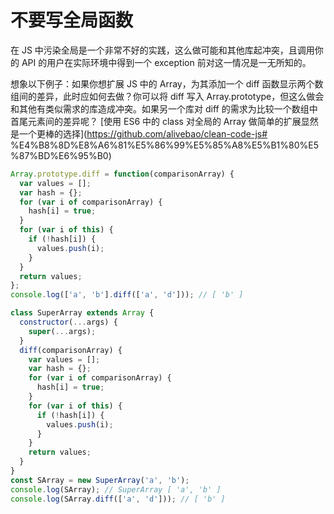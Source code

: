 # 不要写全局函数

在 JS 中污染全局是一个非常不好的实践，这么做可能和其他库起冲突，且调用你的 API 的用户在实际环境中得到一个 exception 前对这一情况是一无所知的。

想象以下例子：如果你想扩展 JS 中的 Array，为其添加一个 diff 函数显示两个数组间的差异，此时应如何去做？你可以将 diff 写入 Array.prototype，但这么做会和其他有类似需求的库造成冲突。如果另一个库对 diff 的需求为比较一个数组中首尾元素间的差异呢？
[使用 ES6 中的 class 对全局的 Array 做简单的扩展显然是一个更棒的选择](https://github.com/alivebao/clean-code-js# %E4%B8%8D%E8%A6%81%E5%86%99%E5%85%A8%E5%B1%80%E5%87%BD%E6%95%B0)

```javascript
Array.prototype.diff = function(comparisonArray) {
  var values = [];
  var hash = {};
  for (var i of comparisonArray) {
    hash[i] = true;
  }
  for (var i of this) {
    if (!hash[i]) {
      values.push(i);
    }
  }
  return values;
};
console.log(['a', 'b'].diff(['a', 'd'])); // [ 'b' ]
```

```javascript
class SuperArray extends Array {
  constructor(...args) {
    super(...args);
  }
  diff(comparisonArray) {
    var values = [];
    var hash = {};
    for (var i of comparisonArray) {
      hash[i] = true;
    }
    for (var i of this) {
      if (!hash[i]) {
        values.push(i);
      }
    }
    return values;
  }
}
const SArray = new SuperArray('a', 'b');
console.log(SArray); // SuperArray [ 'a', 'b' ]
console.log(SArray.diff(['a', 'd'])); // [ 'b' ]
```
